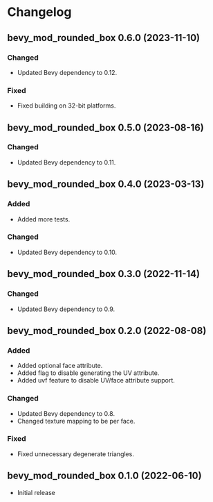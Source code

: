 # Changelog

## bevy_mod_rounded_box 0.6.0 (2023-11-10)

### Changed
- Updated Bevy dependency to 0.12.

### Fixed
- Fixed building on 32-bit platforms.

## bevy_mod_rounded_box 0.5.0 (2023-08-16)

### Changed
- Updated Bevy dependency to 0.11.

## bevy_mod_rounded_box 0.4.0 (2023-03-13)

### Added
- Added more tests.

### Changed
- Updated Bevy dependency to 0.10.

## bevy_mod_rounded_box 0.3.0 (2022-11-14)

### Changed
- Updated Bevy dependency to 0.9.

## bevy_mod_rounded_box 0.2.0 (2022-08-08)

### Added
- Added optional face attribute.
- Added flag to disable generating the UV attribute.
- Added uvf feature to disable UV/face attribute support.

### Changed
- Updated Bevy dependency to 0.8.
- Changed texture mapping to be per face.

### Fixed
- Fixed unnecessary degenerate triangles.

## bevy_mod_rounded_box 0.1.0 (2022-06-10)

- Initial release
